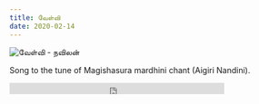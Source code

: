 ```yaml
---
title: வேள்வி
date: 2020-02-14
---
```

![வேள்வி - நவிலன்](/$relToAbs("prayer.jpg")$)

<!--more-->

Song to the tune of Magishasura mardhini chant (Aigiri Nandini).

<div class="row sound-cloud">
<iframe width="75%" height="20" scrolling="no" frameborder="no" allow="autoplay" src="https://w.soundcloud.com/player/?url=https%3A//api.soundcloud.com/tracks/760311931&color=%23ff5500&inverse=true&auto_play=false&show_user=true"></iframe>

</div>
